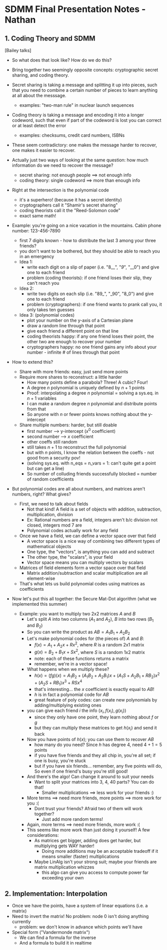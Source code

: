 # SDMM Final Presentation Notes - Nathan

## 1. Coding Theory and SDMM

[Bailey talks]

- So what does that look like? How do we do this?
- Bring together two seemingly opposite concepts: cryptographic secret sharing, and coding theory.
- Secret sharing is taking a message and splitting it up into pieces, such that you need to combine a certain number of pieces to learn anything at all about the messsage.
  - examples: "two-man rule" in nuclear launch sequences
- Coding theory is taking a message and encoding it into a longer codeword, such that even if part of the codeword is lost you can correct or at least detect the error
  - examples: checksums, credit card numbers, ISBNs
- These seem contradictory: one makes the message harder to recover, one makes it easier to recover.
- Actually just two ways of looking at the same question: how much information do we need to recover the message?
  - secret sharing: not enough people ==> not enough info
  - coding theory: single codeword ==> more than enough info
- Right at the intersection is the polynomial code
  - it's a superhero! (because it has a secret identity)
  - cryptographers call it "Shamir's secret sharing"
  - coding theorists call it the "Reed-Solomon code"
  - exact same math!
  
- Example: you're going on a nice vacation in the mountains. Cabin phone number: 123-456-7890
  - first 7 digits known - how to distribute the last 3 among your three friends?
  - you don't want to be bothered, but they should be able to reach you in an emergency
  - Idea 1:
    - write each digit on a slip of paper (i.e. "8__", "_9_", "__0") and give one to each friend
    - problem (coding theorists): if one friend loses their slip, they can't reach you
  - Idea 2:
    - write two digits on each slip (i.e. "89_", "_90", "8_0") and give one to each friend
    - problem (cryptographers): if one friend wants to prank call you, it only takes ten guesses
  - Idea 3: (polynomial codes)
    - plot your number on the y-axis of a Cartesian plane
    - draw a random line through that point
    - give each friend a different point on that line
    - coding theorists happy: if any one friend loses their point, the other two are enough to recover your number
    - cryptographers happy: no one friend gains any info about your number - infinite # of lines through that point
    
- How to extend this?
  - Share with more friends: easy, just send more points
  - Require more shares to reconstruct: a little harder
    - How many points define a parabola? Three! A cubic? Four!
    - A degree $n$ polynomial is uniquely defined by $n + 1$ points
    - Proof: interpolating a degree $n$ polynomial = solving a sys.eq. in $n + 1$ variables
    - I can make a random degree $n$ polynomial and distribute points from that
    - So anyone with $n$ or fewer points knows nothing about the y-intercept
  - Share multiple numbers: harder, but still doable
    - first number --> y-intercept ($x^0$ coefficient)
    - second number --> $x$ coefficient
    - other coeffs still random
    - still takes $n + 1$ to reconstruct the full polynomial
    - but with $n$ points, I know the relation between the coeffs - not good from a security pov!
    - (solving sys.eq. with n_eqs = n_vars = 1: can't quite get a point but can get a line)
    - So number of colluding friends successfully blocked = number of random coefficients
    
- But polynomial codes are all about numbers, and matrices aren't numbers, right? What gives?
  - First, we need to talk about fields
    - Not that kind! A field is a set of objects with addition, subtraction, multiplication, division
    - Ex: Rational numbers are a field, integers aren't b/c division not closed, integers mod 7 are
    - Polynomial codes actually work for any field
  - Once we have a field, we can define a vector space over that field
    - A vector space is a nice way of combining two different types of mathematical objects
    - One type, the "vectors", is anything you can add and subtract
    - The other type, the "scalars", is your field
    - Vector space means you can multiply vectors by scalars
  - Matrices of field elements form a vector space over that field
    - Matrix addition/subtraction and scalar multiplication are all element-wise
  - That's what lets us build polynomial codes using matrices as coefficients

- Now let's put this all together: the Secure Mat-Dot algorithm (what we implemented this summer)
  - Example: you want to multiply two 2x2 matrices $A$ and $B$
    - Let's split $A$ into two columns ($A_1$ and $A_2$), $B$ into two rows ($B_1$ and $B_2$)
    - So you can write the product as $AB = A_1 B_1 + A_2 B_2$
    - Let's make polynomial codes for (the pieces of) $A$ and $B$:
      - $f(x) = A_1 + A_2 x + R x^2$, where $R$ is a random 2x1 matrix
      - $g(x) = B_2 + B_1 x + S x^2$, where $S$ is a random 1x2 matrix
      - note: each of these functions returns a matrix
      - remember, we're in a vector space!
    - What happens when we multiply these?
      - $h(x) = (fg)(x) = A_1 B_2 + (A_1 B_2 + A_2 B_1)x + (A_1 S + A_2 B_1 + R B_2)x^2 + (A_2 S + R B_1)x^3 + RSx^4$
      - that's interesting... the $x$ coefficient is exactly equal to $AB$!
      - $h$ is in fact a polynomial code for $AB$
      - great feature of poly codes: can create new polynomials by adding/multiplying existing ones
    - you can give each friend $i$ the info $(x_i, f(x_i), g(x_i))$
      - since they only have one point, they learn nothing about $f$ or $g$
      - but they can multiply these matrices to get $h(x_i)$ and send it back
    - Now you have points of $h(x)$; you can use them to recover $AB$
      - how many do you need? Since $h$ has degree 4, need $4 + 1 = 5$ points
      - if you have five friends and they all chip in, you're all set; if one is busy, you're stuck
      - but if you have six friends... remember, any five points will do, So even if one friend's busy you're still good!
    - And there's the algo! Can change it around to suit your needs
      - Want to split your matrices into 3, 4, 40 parts? You can do that!
        - Smaller multiplications ==> less work for your friends :)
	- More terms ==> need more friends, more points ==> more work for you :(
      - Dont trust your friends? Afraid two of them will work together?
        - Just add more random terms!
	- Again, more terms ==> need more friends, more work :(
    - This seems like more work than just doing it yourself! A few considerations:
      - As matrices get bigger, adding does get harder, but multiplying gets WAY harder!
        - Doing more additions may be an acceptable tradeoff if it means smaller (faster) multiplications
      - Maybe LinAlg isn't your strong suit; maybe your friends are matrix multiplication whizzes
        - this algo can give you access to compute power far exceeding your own

## 2. Implementation: Interpolation

- Once we have the points, have a system of linear equations (i.e. a matrix)
- Need to invert the matrix! No problem: node 0 isn't doing anything currently
  - problem: we don't know in advance which points we'll have
- Special form ("Vandermonde matrix")
  - We can find a formula for the inverse
  - And a formula to build it in realtime